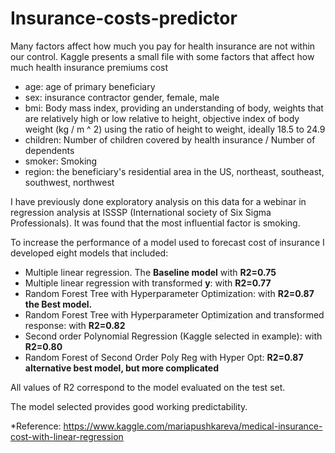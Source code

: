 # Insurance-costs-predictor

Many factors affect how much you pay for health insurance are not within our control. Kaggle presents a small file with some factors that affect how much health insurance premiums cost

- age: age of primary beneficiary
- sex: insurance contractor gender, female, male
- bmi: Body mass index, providing an understanding of body, weights that are relatively high or low relative to height, objective index of body weight (kg / m ^ 2) using the ratio of height to weight, ideally 18.5 to 24.9
- children: Number of children covered by health insurance / Number of dependents
- smoker: Smoking
- region: the beneficiary's residential area in the US, northeast, southeast, southwest, northwest

I have previously done exploratory analysis on this data for a webinar in regression analysis at ISSSP (International society of Six Sigma Professionals). It was found that the most influential factor is smoking.

To increase the performance of a model used to forecast cost of insurance I developed eight models that included:

- Multiple linear regression. The **Baseline model** with **R2=0.75**
- Multiple linear regression with transformed **y**: with **R2=0.77**
- Random Forest Tree with Hyperparameter Optimization: with **R2=0.87 the Best model.**
- Random Forest Tree with Hyperparameter Optimization and transformed response: with **R2=0.82**
- Second order Polynomial Regression (Kaggle selected in example): with **R2=0.80**
- Random Forest of Second Order Poly Reg with Hyper Opt: **R2=0.87 alternative best model, but more complicated**

All values of R2 correspond to the model evaluated on the test set. 

The model selected provides good working predictability.

*Reference: https://www.kaggle.com/mariapushkareva/medical-insurance-cost-with-linear-regression
